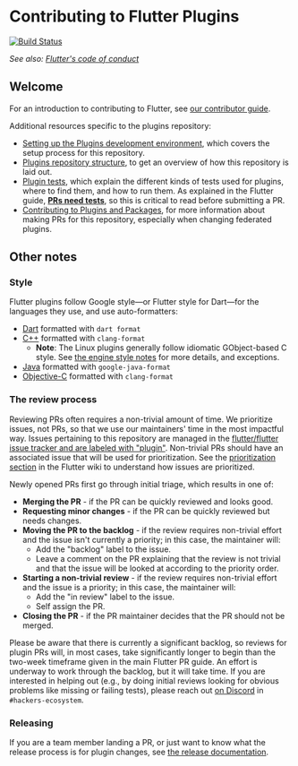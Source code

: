 # Contributing to Flutter Plugins

[![Build Status](https://api.cirrus-ci.com/github/flutter/plugins.svg)](https://cirrus-ci.com/github/flutter/plugins/master)

_See also: [Flutter's code of conduct](https://github.com/flutter/flutter/blob/master/CODE_OF_CONDUCT.md)_

## Welcome

For an introduction to contributing to Flutter, see [our contributor
guide](https://github.com/flutter/flutter/blob/master/CONTRIBUTING.md).

Additional resources specific to the plugins repository:
- [Setting up the Plugins development
  environment](https://github.com/flutter/flutter/wiki/Setting-up-the-Plugins-development-environment),
  which covers the setup process for this repository.
- [Plugins repository structure](https://github.com/flutter/flutter/wiki/Plugins-and-Packages-repository-structure),
  to get an overview of how this repository is laid out.
- [Plugin tests](https://github.com/flutter/flutter/wiki/Plugin-Tests), which explain
  the different kinds of tests used for plugins, where to find them, and how to run them.
  As explained in the Flutter guide,
  [**PRs need tests**](https://github.com/flutter/flutter/wiki/Tree-hygiene#tests), so
  this is critical to read before submitting a PR.
- [Contributing to Plugins and Packages](https://github.com/flutter/flutter/wiki/Contributing-to-Plugins-and-Packages),
  for more information about making PRs for this repository, especially when
  changing federated plugins.

## Other notes

### Style

Flutter plugins follow Google style—or Flutter style for Dart—for the languages they
use, and use auto-formatters:
- [Dart](https://github.com/flutter/flutter/wiki/Style-guide-for-Flutter-repo) formatted
  with `dart format`
- [C++](https://google.github.io/styleguide/cppguide.html) formatted with `clang-format`
  - **Note**: The Linux plugins generally follow idiomatic GObject-based C
    style. See [the engine style
    notes](https://github.com/flutter/engine/blob/master/CONTRIBUTING.md#style)
    for more details, and exceptions.
- [Java](https://google.github.io/styleguide/javaguide.html) formatted with
  `google-java-format`
- [Objective-C](https://google.github.io/styleguide/objcguide.html) formatted with
  `clang-format`

### The review process

Reviewing PRs often requires a non-trivial amount of time. We prioritize issues, not PRs, so that we use our maintainers' time in the most impactful way. Issues pertaining to this repository are managed in the [flutter/flutter issue tracker and are labeled with "plugin"](https://github.com/flutter/flutter/issues?q=is%3Aopen+is%3Aissue+label%3Aplugin+sort%3Areactions-%2B1-desc). Non-trivial PRs should have an associated issue that will be used for prioritization. See the [prioritization section](https://github.com/flutter/flutter/wiki/Issue-hygiene#prioritization) in the Flutter wiki to understand how issues are prioritized.

Newly opened PRs first go through initial triage, which results in one of:
  * **Merging the PR** - if the PR can be quickly reviewed and looks good.
  * **Requesting minor changes** - if the PR can be quickly reviewed but needs changes.
  * **Moving the PR to the backlog** - if the review requires non-trivial effort and the issue isn't currently a priority; in this case, the maintainer will:
    * Add the "backlog" label to the issue.
    * Leave a comment on the PR explaining that the review is not trivial and that the issue will be looked at according to the priority order.
  * **Starting a non-trivial review** - if the review requires non-trivial effort and the issue is a priority; in this case, the maintainer will:
    * Add the "in review" label to the issue.
    * Self assign the PR.
  * **Closing the PR** - if the PR maintainer decides that the PR should not be merged.

Please be aware that there is currently a significant backlog, so reviews for plugin PRs will,
in most cases, take significantly longer to begin than the two-week timeframe given in the
main Flutter PR guide. An effort is underway to work through the backlog, but it will
take time. If you are interested in helping out (e.g., by doing initial reviews looking
for obvious problems like missing or failing tests), please reach out
[on Discord](https://github.com/flutter/flutter/wiki/Chat) in `#hackers-ecosystem`.

### Releasing

If you are a team member landing a PR, or just want to know what the release
process is for plugin changes, see [the release
documentation](https://github.com/flutter/flutter/wiki/Releasing-a-Plugin-or-Package).
